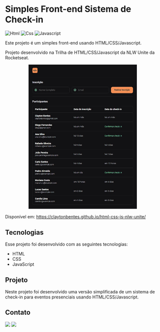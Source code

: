 # Simples Front-end Sistema de Check-in

![Html](https://img.shields.io/badge/HTML-239120?style=for-the-badge&logo=html5&logoColor=white)
![Css](https://img.shields.io/badge/CSS-239120?&style=for-the-badge&logo=css3&logoColor=white)
![Javascript](https://img.shields.io/badge/JavaScript-F7DF1E?style=for-the-badge&logo=javascript&logoColor=black)

Este projeto é um simples front-end usando HTML/CSS/Javascript.

Projeto desenvolvido na Trilha de HTML/CSS/Javascript da NLW Unite da Rocketseat.

<p align="center">
  <img alt="Preview do projeto desenvolvido." src="preview.png" width="70%">
</p>

Disponível em: https://claytonbentes.github.io/html-css-js-nlw-unite/

## Tecnologias

Esse projeto foi desenvolvido com as seguintes tecnologias:

- HTML
- CSS
- JavaScript

## Projeto

Neste projeto foi desenvolvido uma versão simplificada de um sistema de check-in para eventos presenciais usando HTML/CSS/Javascript.


## Contato

[![](https://img.shields.io/badge/-LinkedIn-%230077B5?style=for-the-badge&logo=linkedin&logoColor=white)](https://www.linkedin.com/in/claytonbentes/)
[![](https://img.shields.io/badge/-Gmail-%23333?style=for-the-badge&logo=gmail&logoColor=white)](mailto:claytonjhony.bentes@gmail.com)

